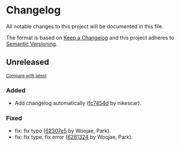 # Changelog

All notable changes to this project will be documented in this file.

The format is based on [Keep a Changelog](http://keepachangelog.com/en/1.0.0/)
and this project adheres to [Semantic Versioning](http://semver.org/spec/v2.0.0.html).

<!-- insertion marker -->
## Unreleased

<small>[Compare with latest](https://github.com/dure-one/jangbi/compare/cf31888b598023227446512a34039c2c9ac6e620...HEAD)</small>

### Added

- Add changelog automatically ([fc7454d](https://github.com/dure-one/jangbi/commit/fc7454d165ea17790a48275e5934f9047b971e45) by nikescar).

### Fixed

- fix: fix typo ([62307e5](https://github.com/dure-one/jangbi/commit/62307e596c655a16ac4e50f596ddfc41ed1fa439) by Woojae, Park).
- fix: fix type, fix error ([6281324](https://github.com/dure-one/jangbi/commit/628132414ce55063f1969337f0a0aa5f6a6fd172) by Woojae, Park).

<!-- insertion marker -->
